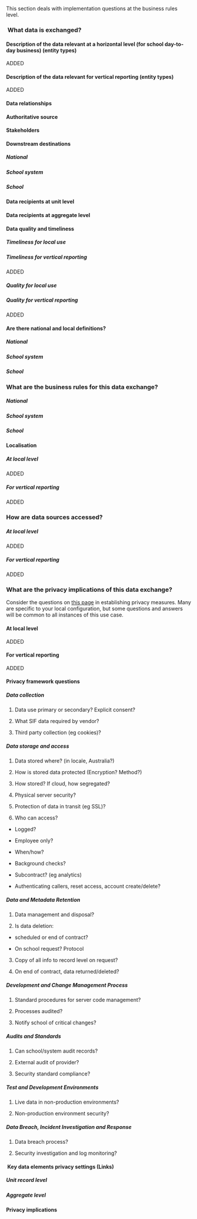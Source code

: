 This section deals with implementation questions at the business rules
level.

###  What data is exchanged? 

#### Description of the data relevant at a horizontal level (for school day-to-day business) (entity types)
ADDED

#### Description of the data relevant for vertical reporting (entity types)
ADDED

#### Data relationships

<!--- DIAGRAM HERE --->

#### Authoritative source


#### Stakeholders

#### Downstream destinations

##### National 

##### School system

##### School

#### Data recipients at unit level


#### Data recipients at aggregate level


#### Data quality and timeliness

##### Timeliness for local use

##### Timeliness for vertical reporting
ADDED

##### Quality for local use

##### Quality for vertical reporting
ADDED

#### Are there national and local definitions? 

##### National

##### School system

##### School

### What are the business rules for this data exchange?

##### National 

##### School system

##### School

#### Localisation

<!--- local rules for data exchange, self inserted by school systems 
authorities and others who have localised versions of this use case --->

##### At local level
ADDED

##### For vertical reporting
ADDED

### How are data sources accessed?

<!--- list how data sources area accessed --->

##### At local level
ADDED

##### For vertical reporting
ADDED

### What are the privacy implications of this data exchange?

Consider the questions on [this
page](/docs/common/privacy_framework_questions.md) in
establishing privacy measures. Many are specific to your local
configuration, but some questions and answers will be common to all
instances of this use case.

#### At local level
ADDED

#### For vertical reporting
ADDED

#### Privacy framework questions

##### Data collection

<!--- provide suggested answers below where possible, according to the privacy framework questions document referenced above --->

1.  Data use primary or secondary? Explicit consent?

2.  What SIF data required by vendor?

3.  Third party collection (eg cookies)?

##### Data storage and access

1.  Data stored where? (in locale, Australia?)

2.  How is stored data protected (Encryption? Method?)

3.  How stored? If cloud, how segregated?

4.  Physical server security?

5.  Protection of data in transit (eg SSL)?

6.  Who can access?

   * Logged?

   * Employee only?

   * When/how?

   * Background checks?

   * Subcontract? (eg analytics)

   * Authenticating callers, reset access, account create/delete?

##### Data and Metadata Retention

1.  Data management and disposal?

2.  Is data deletion:
 
   * scheduled or end of contract?
   
   * On school request? Protocol

3.  Copy of all info to record level on request?

4.  On end of contract, data returned/deleted?

##### Development and Change Management Process

1.  Standard procedures for server code management?

2.  Processes audited?

3.  Notify school of critical changes?

##### Audits and Standards

1.  Can school/system audit records?

2.  External audit of provider?

3.  Security standard compliance?

##### Test and Development Environments

1.  Live data in non-production environments?

2.  Non-production environment security?

##### Data Breach, Incident Investigation and Response

1.  Data breach process?

2.  Security investigation and log monitoring?

####  Key data elements privacy settings (Links)

##### Unit record level

##### Aggregate level

#### Privacy implications


